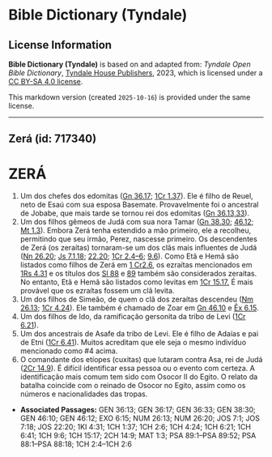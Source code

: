 # Bible Dictionary (Tyndale)

## License Information

**Bible Dictionary (Tyndale)** is based on and adapted from: _Tyndale Open Bible Dictionary_, [Tyndale House Publishers](https://tyndaleopenresources.com/), 2023, which is licensed under a [CC BY-SA 4.0 license](https://creativecommons.org/licenses/by-sa/4.0/legalcode.en).

This markdown version (created `2025-10-16`) is provided under the same license.



--------------------------------

## Zerá (id: 717340)

ZERÁ
====

1. Um dos chefes dos edomitas ([Gn 36\.17](https://ref.ly/Gen36:17); [1Cr 1\.37](https://ref.ly/1Chr1:37)). Ele é filho de Reuel, neto de Esaú com sua esposa Basemate. Provavelmente foi o ancestral de Jobabe, que mais tarde se tornou rei dos edomitas ([Gn 36\.13,33](https://ref.ly/Gen36:13,Gen36:33)).
2. Um dos filhos gêmeos de Judá com sua nora Tamar ([Gn 38\.30](https://ref.ly/Gen38:30); [46\.12](https://ref.ly/Gen46:12); [Mt 1\.3](https://ref.ly/Matt1:3)). Embora Zerá tenha estendido a mão primeiro, ele a recolheu, permitindo que seu irmão, Perez, nascesse primeiro. Os descendentes de Zerá (os zeraítas) tornaram\-se um dos clãs mais influentes de Judá ([Nn 26\.20](https://ref.ly/Num26:20); [Js 7\.1,18](https://ref.ly/Josh7:1,Josh7:18); [22\.20](https://ref.ly/Josh22:20); [1Cr 2\.4–6](https://ref.ly/1Chr2:4-1Chr2:6); [9\.6](https://ref.ly/1Chr9:6)). Como Etã e Hemã são listados como filhos de Zerá em [1 Cr2\.6](https://ref.ly/1Chr2:6), os ezraítas mencionados em [1Rs 4\.31](https://ref.ly/1Kgs4:31) e os títulos dos [Sl 88](https://ref.ly/Ps88:1-Ps88:18) e [89](https://ref.ly/Ps89:1-Ps89:52) também são considerados zeraítas. No entanto, Etã e Hemã são listados como levitas em [1Cr 15\.17\.](https://ref.ly/1Chr15:17) É mais provável que os ezraítas fossem um clã levita.
3. Um dos filhos de Simeão, de quem o clã dos zeraítas descendeu ([Nm 26\.13](https://ref.ly/Num26:13); [1Cr 4\.24](https://ref.ly/1Chr4:24)). Ele também é chamado de Zoar em [Gn 46\.10](https://ref.ly/Gen46:10) e [Êx 6\.15](https://ref.ly/Exod6:15).
4. Um dos filhos de Ido, da ramificação gersonita da tribo de Levi ([1Cr 6\.21](https://ref.ly/1Chr6:21)).
5. Um dos ancestrais de Asafe da tribo de Levi. Ele é filho de Adaías e pai de Etni ([1Cr 6\.41](https://ref.ly/1Chr6:41)). Muitos acreditam que ele seja o mesmo indivíduo mencionado como \#4 acima.
6. O comandante dos etíopes (cuxitas) que lutaram contra Asa, rei de Judá ([2Cr 14\.9](https://ref.ly/2Chr14:9)). É difícil identificar essa pessoa ou o evento com certeza. A identificação mais comum tem sido com Osocor II do Egito. O relato da batalha coincide com o reinado de Osocor no Egito, assim como os números e nacionalidades das tropas.

* **Associated Passages:** GEN 36:13; GEN 36:17; GEN 36:33; GEN 38:30; GEN 46:10; GEN 46:12; EXO 6:15; NUM 26:13; NUM 26:20; JOS 7:1; JOS 7:18; JOS 22:20; 1KI 4:31; 1CH 1:37; 1CH 2:6; 1CH 4:24; 1CH 6:21; 1CH 6:41; 1CH 9:6; 1CH 15:17; 2CH 14:9; MAT 1:3; PSA 89:1–PSA 89:52; PSA 88:1–PSA 88:18; 1CH 2:4–1CH 2:6

